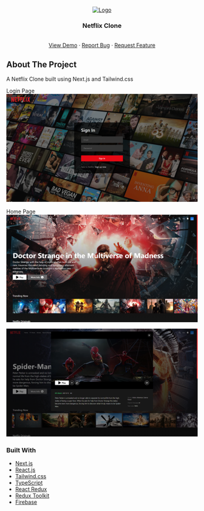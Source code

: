 <div id="top"></div>

<!-- PROJECT LOGO -->
<br />
<div align="center">
  <a href="https://github.com/samueldenzil/netflix-clone">
    <img src="https://rb.gy/ulxxee" alt="Logo" width="300">
  </a>

  <h3 align="center">Netflix Clone</h3>

  <p align="center">
    <!-- A Netflix Clone -->
    <!-- <br /> -->
    <br />
    <a href="https://netflix-clone-eta-lyart.vercel.app/">View Demo</a>
    ·
    <a href="https://github.com/samueldenzil/netflix-clone/issues">Report Bug</a>
    ·
    <a href="https://github.com/samueldenzil/netflix-clone/issues">Request Feature</a>
  </p>
</div>

<!-- ABOUT THE PROJECT -->

## About The Project

A Netflix Clone built using Next.js and Tailwind.css

Login Page
[![Netflix Clone UI][product-screenshot1]](https://netflix-clone-eta-lyart.vercel.app/)

Home Page
[![Netflix Clone UI][product-screenshot2]](https://netflix-clone-eta-lyart.vercel.app/)

[![Netflix Clone UI][product-screenshot3]](https://netflix-clone-eta-lyart.vercel.app/)

### Built With

- [Next.js](https://nextjs.org/)
- [React.js](https://reactjs.org/)
- [Tailwind.css](https://tailwindcss.com/)
- [TypeScript](https://www.typescriptlang.org/)
- [React Redux](https://react-redux.js.org/)
- [Redux Toolkit](https://redux-toolkit.js.org/)
- [Firebase](https://firebase.google.com/)

[product-screenshot1]: images/screenshot1.png
[product-screenshot2]: images/screenshot2.png
[product-screenshot3]: images/screenshot3.png
